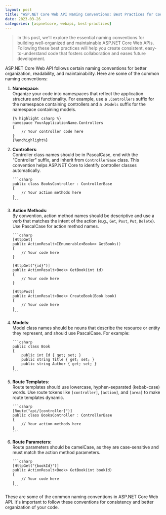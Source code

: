 ```yaml
---
layout: post
title: "ASP.NET Core Web API Naming Conventions: Best Practices for Code Organization"
date: 2023-03-26
categories: [aspnetcore, webapi, best-practices]
---
```


> In this post, we'll explore the essential naming conventions for building well-organized and maintainable ASP.NET Core Web APIs. Following these best practices will help you create consistent, easy-to-understand code that fosters collaboration and eases future development.

ASP.NET Core Web API follows certain naming conventions for better organization, readability, and maintainability. Here are some of the common naming conventions:

1.  **Namespace**:  
    Organize your code into namespaces that reflect the application structure and functionality. For example, use a `.Controllers` suffix for the namespace containing controllers and a `.Models` suffix for the namespace containing models.

        {% highlight csharp %}
        namespace YourApplicationName.Controllers
        {
            // Your controller code here
        }
        {%endhighlight%}

2.  **Controllers**:  
    Controller class names should be in PascalCase, end with the "Controller" suffix, and inherit from `ControllerBase` class. This convention helps ASP.NET Core to identify controller classes automatically.

        ```csharp
        public class BooksController : ControllerBase
        {
            // Your action methods here
        }
        ```

3.  **Action Methods**:  
    By convention, action method names should be descriptive and use a verb that matches the intent of the action (e.g., `Get`, `Post`, `Put`, `Delete`). Use PascalCase for action method names.

        ```csharp
        [HttpGet]
        public ActionResult<IEnumerable<Book>> GetBooks()
        {
            // Your code here
        }

        [HttpGet("{id}")]
        public ActionResult<Book> GetBook(int id)
        {
            // Your code here
        }

        [HttpPost]
        public ActionResult<Book> CreateBook(Book book)
        {
            // Your code here
        }
        ```

4.  **Models**:  
    Model class names should be nouns that describe the resource or entity they represent, and should use PascalCase. For example:

        ```csharp
        public class Book
        {
            public int Id { get; set; }
            public string Title { get; set; }
            public string Author { get; set; }
        }
        ```

5.  **Route Templates**:  
    Route templates should use lowercase, hyphen-separated (kebab-case) words. Use route tokens like `[controller]`, `[action]`, and `[area]` to make route templates dynamic.

        ```csharp
        [Route("api/[controller]")]
        public class BooksController : ControllerBase
        {
            // Your action methods here
        }
        ```

6.  **Route Parameters**:  
    Route parameters should be camelCase, as they are case-sensitive and must match the action method parameters.

        ```csharp
        [HttpGet("{bookId}")]
        public ActionResult<Book> GetBook(int bookId)
        {
            // Your code here
        }
        ```

These are some of the common naming conventions in ASP.NET Core Web API. It's important to follow these conventions for consistency and better organization of your code.
